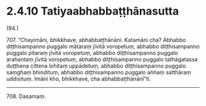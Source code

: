 # 2.4.10 Tatiyaabhabbaṭṭhānasutta

(94.)

707\. “Chayimāni, bhikkhave, abhabbaṭṭhānāni. Katamāni cha? Abhabbo diṭṭhisampanno puggalo mātaraṃ jīvitā voropetuṃ, abhabbo diṭṭhisampanno puggalo pitaraṃ jīvitā voropetuṃ, abhabbo diṭṭhisampanno puggalo arahantaṃ jīvitā voropetuṃ, abhabbo diṭṭhisampanno puggalo tathāgatassa duṭṭhena cittena lohitaṃ uppādetuṃ, abhabbo diṭṭhisampanno puggalo saṃghaṃ bhindituṃ, abhabbo diṭṭhisampanno puggalo aññaṃ satthāraṃ uddisituṃ. Imāni kho, bhikkhave, cha abhabbaṭṭhānānī”ti.

---

708\. Dasamaṃ.

